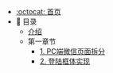 * [:octocat: 首页](/README)
* :memo: 目录
    * [介绍](#)
    * 第一章节
        * [1. PC端微信页面拆分](#)
        * [2. 登陆框体实现](#)
